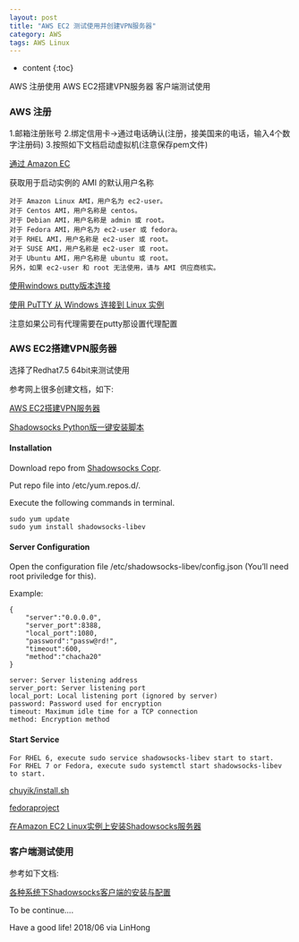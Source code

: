 ```yaml
---
layout: post
title: "AWS EC2 测试使用并创建VPN服务器"
category: AWS
tags: AWS Linux
---
```


* content
{:toc}


AWS 注册使用
AWS EC2搭建VPN服务器
客户端测试使用








### AWS 注册

1.邮箱注册账号
2.绑定信用卡->通过电话确认(注册，接美国来的电话，输入4个数字注册码)
3.按照如下文档启动虚拟机(注意保存pem文件)

[通过 Amazon EC](https://amazonaws-china.com/cn/getting-started/tutorials/launch-a-virtual-machine/)


获取用于启动实例的 AMI 的默认用户名称

    对于 Amazon Linux AMI，用户名为 ec2-user。
    对于 Centos AMI，用户名称是 centos。
    对于 Debian AMI，用户名称是 admin 或 root。
    对于 Fedora AMI，用户名为 ec2-user 或 fedora。
    对于 RHEL AMI，用户名称是 ec2-user 或 root。
    对于 SUSE AMI，用户名称是 ec2-user 或 root。
    对于 Ubuntu AMI，用户名称是 ubuntu 或 root。
	另外，如果 ec2-user 和 root 无法使用，请与 AMI 供应商核实。


[使用windows putty版本连接](https://docs.aws.amazon.com/zh_cn/AWSEC2/latest/UserGuide/putty.html?icmpid=docs_ec2_console)

[使用 PuTTY 从 Windows 连接到 Linux 实例](https://docs.aws.amazon.com/zh_cn/AWSEC2/latest/UserGuide/putty.html)

注意如果公司有代理需要在putty那设置代理配置


### AWS EC2搭建VPN服务器 

选择了Redhat7.5 64bit来测试使用

参考网上很多创建文档，如下:

[AWS EC2搭建VPN服务器 ](https://blog.waterstrong.me/aws-ec2-vpn/)


[Shadowsocks Python版一键安装脚本](https://teddysun.com/342.html)

#### Installation

Download repo from [Shadowsocks Copr](https://copr.fedorainfracloud.org/coprs/librehat/shadowsocks/).

Put repo file into /etc/yum.repos.d/.

Execute the following commands in terminal.

    sudo yum update
    sudo yum install shadowsocks-libev
    

#### Server Configuration

Open the configuration file /etc/shadowsocks-libev/config.json (You’ll need root priviledge for this). 

Example:

    {
        "server":"0.0.0.0",
        "server_port":8388,
        "local_port":1080,
        "password":"passw@rd!",
        "timeout":600,
        "method":"chacha20"
    }

    server: Server listening address
    server_port: Server listening port
    local_port: Local listening port (ignored by server)
    password: Password used for encryption
    timeout: Maximum idle time for a TCP connection
    method: Encryption method

#### Start Service

    For RHEL 6, execute sudo service shadowsocks-libev start to start.
    For RHEL 7 or Fedora, execute sudo systemctl start shadowsocks-libev to start.


[chuyik/install.sh](https://gist.github.com/chuyik/d4069a170a409a0c4449acc8e85f4de1)

[fedoraproject](https://dl.fedoraproject.org/pub/epel/7/x86_64)

[在Amazon EC2 Linux实例上安装Shadowsocks服务器](https://liyang85.com/install-shadowsocks-server-in-aws-ec2-instance)

### 客户端测试使用

参考如下文档:

[各种系统下Shadowsocks客户端的安装与配置](http://www.jeyzhang.com/how-to-install-and-setup-shadowsocks-client-in-different-os.html)


To be continue....

Have a good life! 2018/06 via LinHong
	






